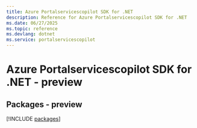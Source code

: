 ```yaml
---
title: Azure Portalservicescopilot SDK for .NET
description: Reference for Azure Portalservicescopilot SDK for .NET
ms.date: 06/27/2025
ms.topic: reference
ms.devlang: dotnet
ms.service: portalservicescopilot
---
```

# Azure Portalservicescopilot SDK for .NET - preview
## Packages - preview
[!INCLUDE [packages](portalservicescopilot-index.md)]
